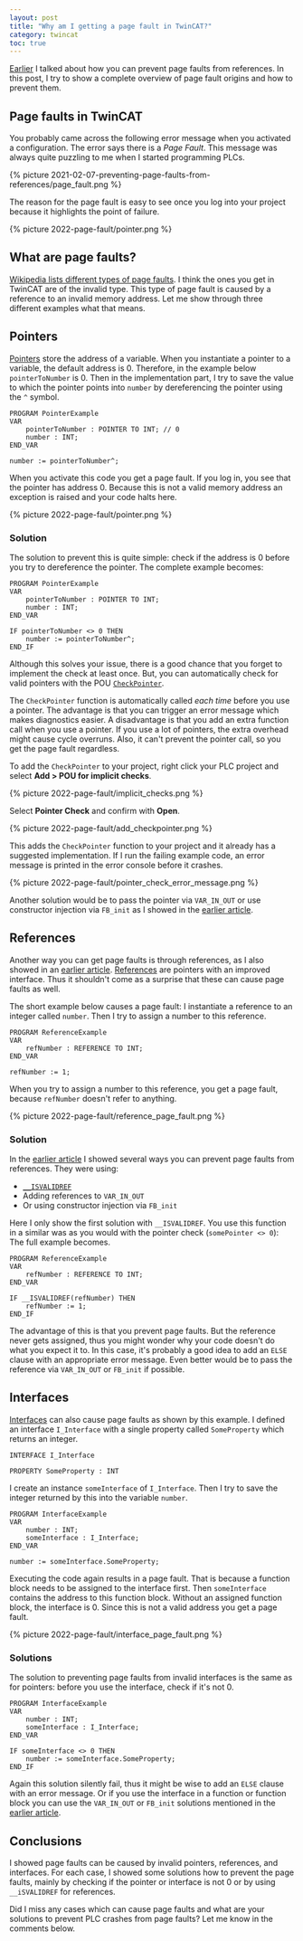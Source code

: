 ```yaml
---
layout: post
title: "Why am I getting a page fault in TwinCAT?"
category: twincat
toc: true
---
```


[Earlier](https://cookncode.com/twincat/2021/02/07/preventing-page-faults-from-references.html) I talked about how you can prevent page faults from references. In this post, I try to show a complete overview of page fault origins and how to prevent them.

## Page faults in TwinCAT
You probably came across the following error message when you activated a configuration. The error says there is a *Page Fault*. This message was always quite puzzling to me when I started programming PLCs. 

{% picture 2021-02-07-preventing-page-faults-from-references/page_fault.png %}

The reason for the page fault is easy to see once you log into your project because it highlights the point of failure.

{% picture 2022-page-fault/pointer.png %}

## What are page faults?

[Wikipedia lists different types of page faults](https://en.wikipedia.org/wiki/Page_fault). I think the ones you get in TwinCAT are of the invalid type. This type of page fault is caused by a reference to an invalid memory address. Let me show through three different examples what that means.

## Pointers

[Pointers](https://infosys.beckhoff.com/content/1033/tc3_plc_intro/2529453451.html?id=5839194631499501145) store the address of a variable. When you instantiate a pointer to a variable, the default address is 0. Therefore, in the example below `pointerToNumber` is 0. Then in the implementation part, I try to save the value to which the pointer points into `number` by dereferencing the pointer using the `^` symbol.

```
PROGRAM PointerExample
VAR
    pointerToNumber : POINTER TO INT; // 0
    number : INT;
END_VAR

number := pointerToNumber^;
```

 When you activate this code you get a page fault. If you log in, you see that the pointer has address 0. Because this is not a valid memory address an exception is raised and your code halts here. 
 
 {% picture 2022-page-fault/pointer.png %}
 
### Solution
The solution to prevent this is quite simple: check if the address is 0 before you try to dereference the pointer. The complete example becomes:

```
PROGRAM PointerExample
VAR
    pointerToNumber : POINTER TO INT;
    number : INT;
END_VAR

IF pointerToNumber <> 0 THEN
    number := pointerToNumber^;
END_IF
```

Although this solves your issue, there is a good chance that you forget to implement the check at least once. But, you can automatically check for valid pointers with the POU [`CheckPointer`](https://infosys.beckhoff.com/content/1033/tc3_plc_intro/2530405259.html?id=7869750361486034578). 

The `CheckPointer` function is automatically called _each time_ before you use a pointer. The advantage is that you can trigger an error message which makes diagnostics easier. A disadvantage is that you add an extra function call when you use a pointer. If you use a lot of pointers, the extra overhead might cause cycle overruns. Also, it can't prevent the pointer call, so you get the page fault regardless.

To add the `CheckPointer` to your project, right click your PLC project and select **Add > POU for implicit checks**. 

{% picture 2022-page-fault/implicit_checks.png %}

 Select **Pointer Check** and confirm with **Open**.
 
 {% picture 2022-page-fault/add_checkpointer.png %}
 
 This adds the `CheckPointer` function to your project and it already has a suggested implementation. If I run the failing example code, an error message is printed in the error console before it crashes.
 
 {% picture 2022-page-fault/pointer_check_error_message.png %}
 
Another solution would be to pass the pointer via `VAR_IN_OUT` or use constructor injection via `FB_init` as I showed in the [earlier article](https://cookncode.com/twincat/2021/02/07/preventing-page-faults-from-references.html). 

## References

Another way you can get page faults is through references, as I also showed in an [earlier article](https://cookncode.com/twincat/2021/02/07/preventing-page-faults-from-references.html). [References](https://infosys.beckhoff.com/content/1033/tc3_plc_intro/2529458827.html?id=2716630061017907414) are pointers with an improved interface. Thus it shouldn't come as a surprise that these can cause page faults as well.  

The short example below causes a page fault: I instantiate a reference to an integer called `number`. Then I try to assign a number to this reference. 

```
PROGRAM ReferenceExample
VAR
    refNumber : REFERENCE TO INT;
END_VAR

refNumber := 1;
```

When you try to assign a number to this reference, you get a page fault, because `refNumber` doesn't refer to anything.

{% picture 2022-page-fault/reference_page_fault.png %}

### Solution

In the [earlier article](https://cookncode.com/twincat/2021/02/07/preventing-page-faults-from-references.html) I showed several ways you can prevent page faults from references. They were using:
- [`__ISVALIDREF`](https://infosys.beckhoff.com/english.php?content=../content/1033/tc3_plc_intro/2529165707.html&id=)
- Adding references to `VAR_IN_OUT`
- Or using constructor injection via `FB_init`

Here I only show the first solution with `__ISVALIDREF`. You use this function in a similar was as you would with the pointer check (`somePointer <> 0`): The full example becomes.

```
PROGRAM ReferenceExample
VAR
    refNumber : REFERENCE TO INT;
END_VAR

IF __ISVALIDREF(refNumber) THEN
    refNumber := 1;
END_IF
```

The advantage of this is that you prevent page faults. But the reference never gets assigned, thus you might wonder why your code doesn't do what you expect it to. In this case, it's probably a good idea to add an `ELSE` clause with an appropriate error message. Even better would be to pass the reference via `VAR_IN_OUT` or `FB_init` if possible.

## Interfaces

[Interfaces](https://infosys.beckhoff.com/content/1033/tc3_plc_intro/4256428299.html?id=507172925224818176) can also cause page faults as shown by this example. I defined an interface `I_Interface` with a single property called `SomeProperty` which returns an integer.

```
INTERFACE I_Interface

PROPERTY SomeProperty : INT

```

I create an instance `someInterface` of `I_Interface`.  Then I try to save the integer returned by this into the variable `number`.

```
PROGRAM InterfaceExample
VAR
    number : INT;
    someInterface : I_Interface;
END_VAR

number := someInterface.SomeProperty;
```

Executing the code again results in a page fault. That is because a function block needs to be assigned to the interface first. Then `someInterface` contains the address to this function block. Without an assigned function block, the interface is 0. Since this is not a valid address you get a page fault. 

{% picture 2022-page-fault/interface_page_fault.png %}

### Solutions

The solution to preventing page faults from invalid interfaces is the same as for pointers: before you use the interface, check if it's not 0.

```
PROGRAM InterfaceExample
VAR
    number : INT;
    someInterface : I_Interface;
END_VAR

IF someInterface <> 0 THEN
    number := someInterface.SomeProperty;
END_IF
```

Again this solution silently fail, thus it might be wise to add an `ELSE` clause with an error message. Or if you use the interface in a function or function block you can use the `VAR_IN_OUT` or `FB_init` solutions mentioned in the [earlier article](https://cookncode.com/twincat/2021/02/07/preventing-page-faults-from-references.html).

## Conclusions
I showed page faults can be caused by invalid pointers, references, and interfaces. For each case,  I showed some solutions how to prevent the page faults, mainly by checking if the pointer or interface is not 0 or by using `__iSVALIDREF` for references. 

Did I miss any cases which can cause page faults and what are your solutions to prevent PLC crashes from page faults? Let me know in the comments below.
